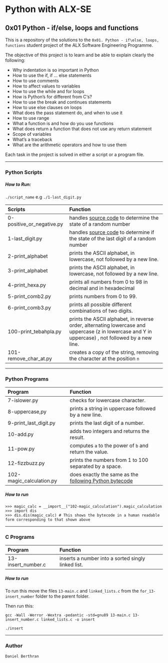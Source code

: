 # Python with ALX-SE
## 0x01 Python - if/else, loops and functions

This is a repository of the solutions to the `0x01. Python - if\else, loops, functions` student project of the ALX Software Engineering Programme.

The objective of this project is to learn and be able to explain clearly the following:
* Why indentation is so important in Python
* How to use the if, if ... else statements
* How to use comments
* How to affect values to variables
* How to use the while and for loops
* How is Python’s for different from C‘s?
* How to use the break and continues statements
* How to use else clauses on loops
* What does the pass statement do, and when to use it
* How to use range
* What a function is and how do you use functions
* What does return a function that does not use any return statement
* Scope of variables
* What’s a traceback
* What are the arithmetic operators and how to use them


Each task in the project is solved in either a script or a program file.

--------------------------------------------------------

### Python Scripts

##### How to Run:
`./script_name` e.g `./1-last_digit.py`

| Scripts	  | Function	|
|:--------------| :-------- 	|
| 0-positive_or_negative.py	| handles [source code](https://intranet.alxswe.com/rltoken/rkvoXPA-lS3TAaemM9sChg) to determine the state of a random number |
| 1-last_digit.py | handles [source code](https://intranet.alxswe.com/rltoken/hU682hcMxVchqWAcmh32tA) to determine if the state of the last digit of a random number  |
| 2-print_alphabet | prints the ASCII alphabet, in lowercase, not followed by a new line. |
| 3-print_alphabet | prints the ASCII alphabet, in lowercase, not followed by a new line. |
| 4-print_hexa.py | prints all numbers from 0 to 98 in decimal and in hexadecimal |
| 5-print_comb2.py | prints numbers from 0 to 99. |
| 6-print_comb3.py | prints all possible different combinations of two digits. |
| 100-print_tebahpla.py | prints the ASCII alphabet, in reverse order, alternating lowercase and uppercase (z in lowercase and Y in uppercase) , not followed by a new line. |
| 101-remove_char_at.py | creates a copy of the string, removing the character at the position `n` |

--------------------------------------------------------

### Python Programs
| Program	  | Function	|
|:--------------| :-------- 	|
| 7-islower.py | checks for lowercase character. |
| 8-uppercase,py | prints a string in uppercase followed by a new line. |
| 9-print_last_digit.py | prints the last digit of a number. |
| 10-add.py |  adds two integers and returns the result. |
| 11-pow.py | computes `a` to the power of `b` and return the value. |
| 12-fizzbuzz.py | prints the numbers from 1 to 100 separated by a space. |
| 102-magic_calculation.py | does exactly the same as the [following Python bytecode](https://github.com/Berthran/alx-higher_level_programming/blob/master/0x01-python-if_else_loops_functions/images/102-magic_result_2.PNG.jpg) |

##### How to run
```
>>> magic_calc = __import__("102-magic_calculation").magic_calculation
>>> import dis
>>> dis.dis(magic_calc) # This shows the bytecode in a human readable form corresponding to that shown above
```

--------------------------------------------------------

### C Programs
| Program	  | Function	|
|:--------------| :-------- 	|
| 13-insert_number.c |  inserts a number into a sorted singly linked list. |

##### How to run
To run this move the files `13-main.c` and `linked_lists.c` from the `for_13-insert_number` folder to the parent folder. 

Then run this:

`gcc -Wall -Werror -Wextra -pedantic -std=gnu89 13-main.c 13-insert_number.c linked_lists.c -o insert`

`./insert`


--------------------------------------------------------

### Author
`Daniel Berthran`
